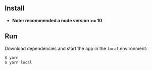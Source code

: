 ## Install
* **Note: recommended a node version >= 10**

## Run

Download dependencies and start the app in the `local` environment:

```bash
$ yarn
$ yarn local
```
